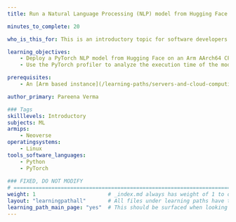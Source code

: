 ```yaml
---
title: Run a Natural Language Processing (NLP) model from Hugging Face on Arm servers

minutes_to_complete: 20

who_is_this_for: This is an introductory topic for software developers who want to learn how to run a Natural Language Processing (NLP) model from Hugging Face using PyTorch on Arm based servers. 

learning_objectives:
    - Deploy a PyTorch NLP model from Hugging Face on an Arm AArch64 CPU
    - Use the PyTorch profiler to analyze the execution time of the model

prerequisites:
    - An [Arm based instance](/learning-paths/servers-and-cloud-computing/csp/) from a cloud service provider or an on-premise Arm server.

author_primary: Pareena Verma

### Tags
skilllevels: Introductory
subjects: ML
armips:
    - Neoverse 
operatingsystems:
    - Linux 
tools_software_languages:
    - Python
    - PyTorch
    
### FIXED, DO NOT MODIFY
# ================================================================================
weight: 1                       # _index.md always has weight of 1 to order correctly
layout: "learningpathall"       # All files under learning paths have this same wrapper
learning_path_main_page: "yes"  # This should be surfaced when looking for related content. Only set for _index.md of learning path content.
---
```


